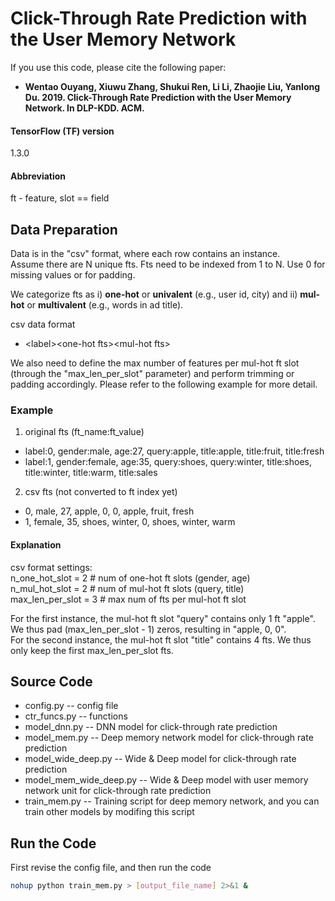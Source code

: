 # Click-Through Rate Prediction with the User Memory Network
If you use this code, please cite the following paper:
* **Wentao Ouyang, Xiuwu Zhang, Shukui Ren, Li Li, Zhaojie Liu, Yanlong Du. 2019. Click-Through Rate Prediction with the User Memory Network. In DLP-KDD. ACM.**
#### TensorFlow (TF) version
1.3.0

#### Abbreviation
ft - feature, slot == field

## Data Preparation
Data is in the "csv" format, where each row contains an instance.\
Assume there are N unique fts. Fts need to be indexed from 1 to N. Use 0 for missing values or for padding.

We categorize fts as i) **one-hot** or **univalent** (e.g., user id, city) and ii) **mul-hot** or **multivalent** (e.g., words in ad title).

csv data format
* \<label\>\<one-hot fts\>\<mul-hot fts\>

We also need to define the max number of features per mul-hot ft slot (through the "max_len_per_slot" parameter) and perform trimming or padding accordingly. Please refer to the following example for more detail.

### Example
1. original fts (ft_name:ft_value)
* label:0, gender:male, age:27, query:apple, title:apple, title:fruit, title:fresh
* label:1, gender:female, age:35, query:shoes, query:winter, title:shoes, title:winter, title:warm, title:sales

2. csv fts (not converted to ft index yet)
* 0, male, 27, apple, 0, 0, apple, fruit, fresh
* 1, female, 35, shoes, winter, 0, shoes, winter, warm

#### Explanation
csv format settings:\
n_one_hot_slot = 2 # num of one-hot ft slots (gender, age)\
n_mul_hot_slot = 2 # num of mul-hot ft slots (query, title)\
max_len_per_slot = 3 # max num of fts per mul-hot ft slot

For the first instance, the mul-hot ft slot "query" contains only 1 ft "apple". We thus pad (max_len_per_slot - 1) zeros, resulting in "apple, 0, 0".\
For the second instance, the mul-hot ft slot "title" contains 4 fts. We thus only keep the first max_len_per_slot fts.
## Source Code
* config.py -- config file
* ctr_funcs.py -- functions
* model_dnn.py -- DNN model for click-through rate prediction
* model_mem.py -- Deep memory network model for click-through rate prediction
* model_wide_deep.py -- Wide & Deep model for click-through rate prediction
* model_mem_wide_deep.py -- Wide & Deep model with user memory network unit for click-through rate prediction
* train_mem.py -- Training script for deep memory network, and you can train other models by modifing this script

## Run the Code
First revise the config file, and then run the code
```bash
nohup python train_mem.py > [output_file_name] 2>&1 &
```
